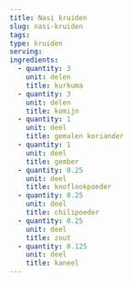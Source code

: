 ```yaml
---
title: Nasi kruiden
slug: nasi-kruiden
tags: 
type: kruiden
serving: 
ingredients:
  - quantity: 3
    unit: delen
    title: kurkuma
  - quantity: 3
    unit: delen
    title: komijn
  - quantity: 1  
    unit: deel
    title: gemalen koriander
  - quantity: 1
    unit: deel
    title: gember
  - quantity: 0.25
    unit: deel
    title: knoflookpoeder
  - quantity: 0.25
    unit: deel
    title: chilipoeder
  - quantity: 0.25
    unit: deel
    title: zout
  - quantity: 0.125
    unit: deel
    title: kaneel
---
```



